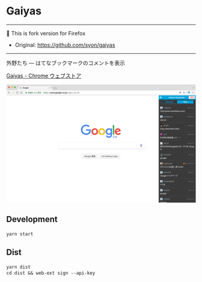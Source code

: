 Gaiyas
======

----

:memo: This is fork version for Firefox

- Original: <https://github.com/syon/gaiyas>

-----

外野たち ― はてなブックマークのコメントを表示

[Gaiyas \- Chrome ウェブストア](https://chrome.google.com/webstore/detail/gaiyas/jgmegliekbljpigaoklckkgbjlnboldh)

![Gaiyas](./creative/gaiyas_screen.png)


## Development

```
yarn start
```

## Dist

```
yarn dist
cd dist && web-ext sign --api-key
```
